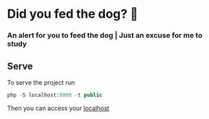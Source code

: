 # Did you fed the dog? :dog:
### An alert for you to feed the dog | Just an excuse for me to study

## Serve
To serve the project run
```php
php -S localhost:8000 -t public
```

Then you can access your [localhost](http://localhost:8000)
